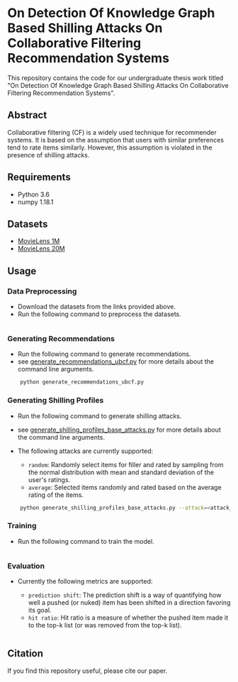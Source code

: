 # On Detection Of Knowledge Graph Based Shilling Attacks On Collaborative Filtering Recommendation Systems

This repository contains the code for our undergraduate thesis work titled "On Detection Of Knowledge Graph Based Shilling Attacks On Collaborative Filtering Recommendation Systems".

## Abstract

Collaborative filtering (CF) is a widely used technique for recommender systems. It is based on the assumption that users with similar preferences tend to rate items similarly. However, this assumption is violated in the presence of shilling attacks. 

## Requirements

- Python 3.6
- numpy 1.18.1

## Datasets

- [MovieLens 1M]( https://grouplens.org/datasets/movielens/1m/ )
- [MovieLens 20M]( https://grouplens.org/datasets/movielens/20m/ )

## Usage

### Data Preprocessing

- Download the datasets from the links provided above.
- Run the following command to preprocess the datasets.

```bash

```

### Generating Recommendations

- Run the following command to generate recommendations.
- see [generate_recommendations_ubcf.py](generate_recommendations_ubcf.py) for more details about the command line arguments.

```bash
    python generate_recommendations_ubcf.py

```

### Generating Shilling Profiles

- Run the following command to generate shilling attacks.
- see [generate_shilling_profiles_base_attacks.py](generate_shilling_profiles_base_attacks.py) for more details about the command line arguments.
- The following attacks are currently supported:

    - `random`: Randomly select items for filler and rated by sampling from the normal distribution with mean and standard deviation of the user's ratings.
    - `average`: Selected items randomly and rated based on the average rating of the items.

```bash
    python generate_shilling_profiles_base_attacks.py --attack=<attack_name>

```

### Training

- Run the following command to train the model.

```bash

```

### Evaluation

- Currently the following metrics are supported:

    - `prediction shift`: The prediction shift is a way of quantifying how well a pushed (or nuked) item has been shifted in a direction favoring its goal.
    - `hit ratio`: Hit ratio is a measure of whether the pushed item made it to the top-k list (or was removed from the top-k list).

```bash

```

## Citation

If you find this repository useful, please cite our paper.

```bibtex
```